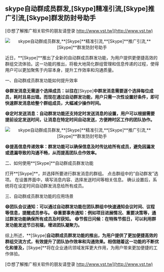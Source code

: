 ## **skype自动群成员群发,**[Skype]**精准引流,**[Skype]**推广引流,**[Skype]**群发防封号助手**

[😍想了解推广相关软件的朋友请登录 http://www.vst.tw](http://www.vst.tw)

 <center><img src="https://vst.tw/MP4/tuiguang/png/7.png" alt="skype自动群成员群发,**[Skype]**精准引流,**[Skype]**推广引流,**[Skype]**群发防封号助手"></center>

近日，**[Skype]**推出了全新的自动群成员群发功能，为用户提供更便捷高效的群组交流体验。这一功能的推出，将极大地简化群组管理和信息传递的过程，使得用户可以更加聚焦于内容本身，提升工作效率和沟通质量。

一、自动群成员群发功能如何提升效率

**😄群发消息无需逐个选择成员：以往在**[Skype]**中群发消息需要逐个选择每位成员，耗时且易出错。而现在通过自动群发功能，用户只需一次性设置好条件，即可快速群发消息给整个群组成员，大幅减少操作时间。**

**😄定时发送消息：自动群发功能还支持定时发送消息的设置，用户可以根据需要提前设定发送时间，让消息在特定时间自动发送，方便跨时区工作的团队协作。**

 <center><img src="https://vst.tw/MP4/tuiguang/png/3.png" alt="skype自动群成员群发,**[Skype]**精准引流,**[Skype]**推广引流,**[Skype]**群发防封号助手"></center>

**😄提高信息传递效率：群发功能可以确保信息及时传达给所有成员，避免因漏发或遗漏导致的沟通不畅，从而提高团队合作效率。**

二、如何使用**[Skype]**自动群成员群发功能

打开**[Skype]**，并选择所要进行群发消息的群组。
点击群组中的“自动群发”选项。
在设置界面中，填写消息内容、选择发送时间等相关信息。
确认设置后，系统将在设定时间自动群发消息给所有成员。

三、自动群成员群发功能的应用场景

**😄团队会议通知：可以通过自动群发功能在团队群组中快速通知会议时间、议程等信息，提醒成员参与。**
**😄重要事务通知：例如项目进展情况、重要决策等，通过群发功能确保所有成员及时获知。**
**😄节假日问候：在特殊节假日，可以利用群发功能发送节日祝福，增进团队凝聚力。**

综上所述，**[Skype]**自动群成员群发功能的推出，为用户提供了更加便捷高效的群组交流方式，有效提升了团队协作效率和沟通效果。相信随着这一功能的不断优化和普及，**[Skype]**将在企业通讯领域发挥更大作用，为用户带来更加便捷的工作体验。

[😍想了解推广相关软件的朋友请登录 http://www.vst.tw](http://www.vst.tw)



